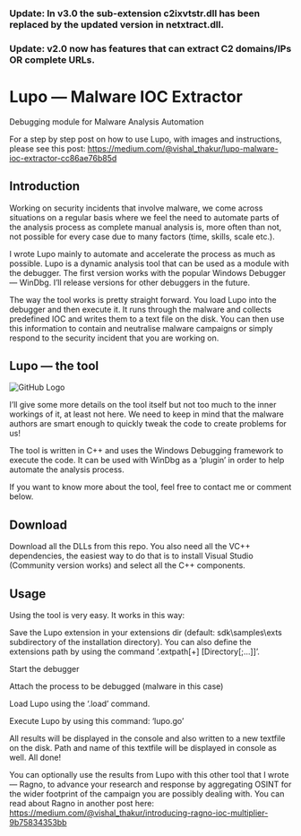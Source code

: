 
### Update: In v3.0 the sub-extension c2ixvtstr.dll has been replaced by the updated version in netxtract.dll.
### Update: v2.0 now has features that can extract C2 domains/IPs OR complete URLs.


# Lupo — Malware IOC Extractor
Debugging module for Malware Analysis Automation

For a step by step post on how to use Lupo, with images and instructions, please see this post: https://medium.com/@vishal_thakur/lupo-malware-ioc-extractor-cc86ae76b85d

## Introduction
Working on security incidents that involve malware, we come across situations on a regular basis where we feel the need to automate parts of the analysis process as complete manual analysis is, more often than not, not possible for every case due to many factors (time, skills, scale etc.).

I wrote Lupo mainly to automate and accelerate the process as much as possible. Lupo is a dynamic analysis tool that can be used as a module with the debugger. The first version works with the popular Windows Debugger — WinDbg. I’ll release versions for other debuggers in the future.

The way the tool works is pretty straight forward. You load Lupo into the debugger and then execute it. It runs through the malware and collects predefined IOC and writes them to a text file on the disk. You can then use this information to contain and neutralise malware campaigns or simply respond to the security incident that you are working on.

## Lupo — the tool
![GitHub Logo](/images/lupo.gif)

I’ll give some more details on the tool itself but not too much to the inner workings of it, at least not here. We need to keep in mind that the malware authors are smart enough to quickly tweak the code to create problems for us!

The tool is written in C++ and uses the Windows Debugging framework to execute the code. It can be used with WinDbg as a ‘plugin’ in order to help automate the analysis process.

If you want to know more about the tool, feel free to contact me or comment below.

## Download 
Download all the DLLs from this repo. 
You also need all the VC++ dependencies, the easiest way to do that is to install Visual Studio (Community version works) and select all the C++ components. 

## Usage
Using the tool is very easy. It works in this way:

Save the Lupo extension in your extensions dir (default: sdk\samples\exts subdirectory of the installation directory). You can also define the extensions path by using the command ‘.extpath[+] [Directory[;…]]’.

Start the debugger

Attach the process to be debugged (malware in this case)

Load Lupo using the ‘.load’ command.

Execute Lupo by using this command: ‘lupo.go’

All results will be displayed in the console and also written to a new textfile on the disk. Path and name of this textfile will be displayed in console as well. All done!

You can optionally use the results from Lupo with this other tool that I wrote — Ragno, to advance your research and response by aggregating OSINT for the wider footprint of the campaign you are possibly dealing with. 
You can read about Ragno in another post here: https://medium.com/@vishal_thakur/introducing-ragno-ioc-multiplier-9b75834353bb
